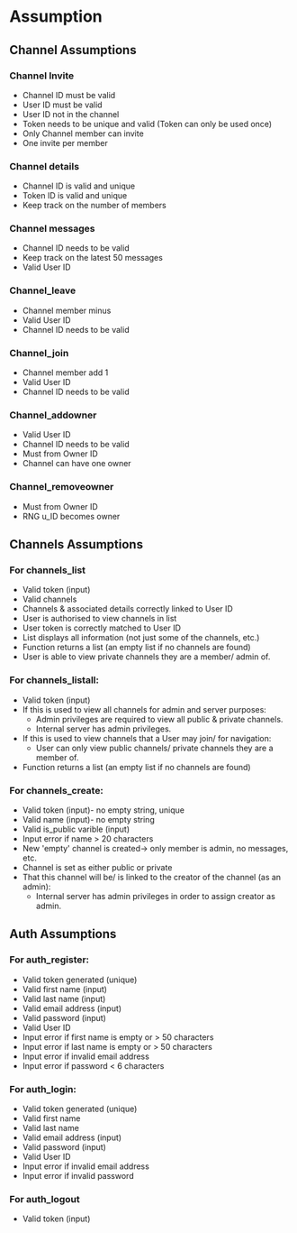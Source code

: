 # Assumption

## Channel Assumptions

### Channel Invite
- Channel ID must be valid
- User ID must be valid
- User ID not in the channel
- Token needs to be unique and valid (Token can only be used once)
- Only Channel member can invite
- One invite per member

### Channel details
- Channel ID is valid and unique
- Token ID is valid and unique
- Keep track on the number of members

### Channel messages
- Channel ID needs to be valid
- Keep track on the latest 50 messages
- Valid User ID

### Channel_leave
- Channel member minus   
-  Valid User ID
- Channel ID needs to be valid

### Channel_join  
- Channel member add 1
- Valid User ID
- Channel ID needs to be valid

### Channel_addowner
- Valid User ID
- Channel ID needs to be valid
- Must from Owner ID
- Channel can have one owner

### Channel_removeowner
- Must from Owner ID
- RNG u_ID becomes owner


## Channels Assumptions

### For channels_list
- Valid token (input)
- Valid channels 
- Channels & associated details correctly linked to User ID
- User is authorised to view channels in list
- User token is correctly matched to User ID
- List displays all information (not just some of the channels, etc.)
- Function returns a list (an empty list if no channels are found)
- User is able to view private channels they are a member/ admin of.

### For channels_listall:
- Valid token (input)
- If this is used to view all channels for admin and server purposes:
    - Admin privileges are required to view all public & private channels.
    - Internal server has admin privileges.
- If this is used to view channels that a User may join/ for navigation:
    - User can only view public channels/ private channels they are a member of.
- Function returns a list (an empty list if no channels are found)

### For channels_create:
- Valid token (input)- no empty string, unique
- Valid name (input)- no empty string
- Valid is_public varible (input)
- Input error if name > 20 characters
- New 'empty' channel is created-> only member is admin, no messages, etc.
- Channel is set as either public or private
- That this channel will be/ is linked to the creator of the channel (as an admin):
    - Internal server has admin privileges in order to assign creator as admin.


## Auth Assumptions

### For auth_register:
 - Valid token generated (unique)
 - Valid first name (input)
 - Valid last name (input)
 - Valid email address (input)
 - Valid password (input)
 - Valid User ID
 - Input error if first name is empty or > 50 characters
 - Input error if last name is empty or > 50 characters
 - Input error if invalid email address
 - Input error if password < 6 characters

### For auth_login:
 - Valid token generated (unique)
 - Valid first name
 - Valid last name
 - Valid email address (input)
 - Valid password (input)
 - Valid User ID
 - Input error if invalid email address
 - Input error if invalid password

### For auth_logout
 - Valid token (input)
